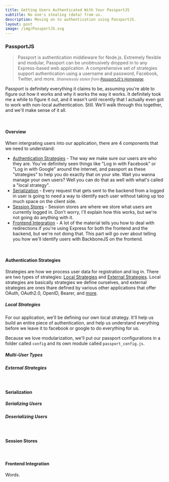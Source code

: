 ```yaml
---
title: Getting Users Authenticated With Your PassportJS
subtitle: No one's stealing (data) from us.
description: Moving on to authentication using PassportJS.
layout: post
image: /img/PassportJS.svg
---
```


### PassportJS

>Passport is authentication middleware for Node.js. Extremely flexible and modular, Passport can be unobtrusively dropped in to any Express-based web application. A comprehensive set of strategies support authentication using a username and password, Facebook, Twitter, and more. <small><em>Shamelessly stolen from [PassportJS's Homepage](http://passportjs.org).</em></small>

Passport is definitely everything it claims to be, assuming you're able to figure out how it works and why it works the way it works. It definitely took me a while to figure it out, and it wasn't until recently that I actually even got to work with non-local authentication. Still. We'll walk through this together, and we'll make sense of it all. 

<br />

#### Overview

When intergrating users into our application, there are 4 components that we need to understand: 

 * [Authentication Strategies](#authentication-stratgies) - The way we make sure our users are who they are. You've definitely seen things like "Log in with Facebook" or "Log in with Google" around the internet, and passport as these "strategies" to help you do exactly that on your site. Wait you wanna manage your own users? Well you can do that as well with what's called a "local strategy".
 * [Serialization](#serialization) - Every request that gets sent to the backend from a logged in user is going to need a way to identify each user without taking up too much space on the client side. 
 * [Session Stores](#session-stores) - Session stores are where we store what users are currently logged in. Don't worry, I'll explain how this works, but we're not going do anything with it. 
 * [Frontend Integration](#frontend-integration) - A lot of the material tells you how to deal with redirections if you're using Express for both the frontend and the backend, but we're not doing that. This part will go over about telling you how we'll identify users with BackboneJS on the frontend. 

<br />

#### Authentication Strategies

Strategies are how we process user data for registration and log in. There are two types of strategies: [Local Strategies](#local-stratgies) and [External Strategies](#external-strategies). Local strategies are basically strategies we define ourselves, and external strategies are ones thare defined by various other applications that offer OAuth, OAuth2.0, OpenID, Bearer, and [more](http://passportjs.org/docs/providers).

##### Local Strategies

For our application, we'll be defining our own local strategy. It'll help us build an entire piece of authentication, and help us understand everything before we leave it to facebook or google to do everything for us. 

Because we love modularization, we'll put our passport configurations in a folder called `config` and its own module called `passport_config.js`. 

##### Multi-User Types


##### External Strategies

<br/>

#### Serialization

##### Serializing Users

##### Deserializing Users

<br />

#### Session Stores 


<br />

#### Frontend Integration

Words.

<br />
